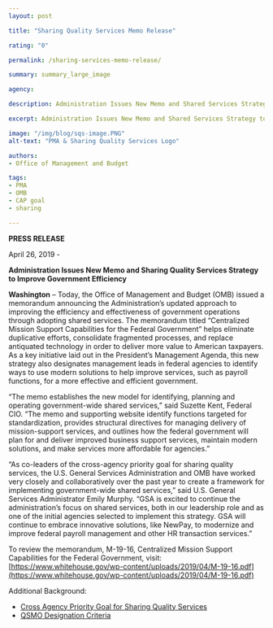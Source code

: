 ```yaml
---
layout: post

title: "Sharing Quality Services Memo Release"

rating: "0"

permalink: /sharing-services-memo-release/

summary: summary_large_image

agency:

description: Administration Issues New Memo and Shared Services Strategy to Improve Government Efficiency

excerpt: Administration Issues New Memo and Shared Services Strategy to Improve Government Efficiency

image: "/img/blog/sqs-image.PNG"
alt-text: "PMA & Sharing Quality Services Logo"

authors:
- Office of Management and Budget

tags:
- PMA
- OMB
- CAP goal
- sharing

---
```


**PRESS RELEASE**

April 26, 2019 -

**Administration Issues New Memo and Sharing Quality Services Strategy to Improve Government Efficiency**

**Washington** – Today, the Office of Management and Budget (OMB) issued a memorandum announcing the Administration’s updated approach to improving the efficiency and effectiveness of government operations through adopting shared services. The memorandum titled “Centralized Mission Support Capabilities for the Federal Government” helps eliminate duplicative efforts, consolidate fragmented processes, and replace antiquated technology in order to deliver more value to American taxpayers. As a key initiative laid out in the President’s Management Agenda, this new strategy also designates management leads in federal agencies to identify ways to use modern solutions to help improve services, such as payroll functions, for a more effective and efficient government.

“The memo establishes the new model for identifying, planning and operating government-wide shared services,” said Suzette Kent, Federal CIO. “The memo and supporting website identify functions targeted for standardization, provides structural directives for managing delivery of mission-support services, and outlines how the federal government will plan for and deliver improved business support services, maintain modern solutions, and make services more affordable for agencies.”

“As co-leaders of the cross-agency priority goal for sharing quality services, the U.S. General Services Administration and OMB have worked very closely and collaboratively over the past year to create a framework for implementing government-wide shared services,” said U.S. General Services Administrator Emily Murphy. “GSA is excited to continue the administration’s focus on shared services, both in our leadership role and as one of the initial agencies selected to implement this strategy. GSA will continue to embrace innovative solutions, like NewPay, to modernize and improve federal payroll management and other HR transaction services.”

To review the memorandum, M-19-16, Centralized Mission Support Capabilities for the Federal Government, visit: [https://www.whitehouse.gov/wp-content/uploads/2019/04/M-19-16.pdf](https://www.whitehouse.gov/wp-content/uploads/2019/04/M-19-16.pdf)

Additional Background:
* [Cross Agency Priority Goal for Sharing Quality Services](https://www.performance.gov/CAP/CAP_goal_5.html)
* [QSMO Designation Criteria](https://ussm.gsa.gov/assets/files/QSMO-Long-term-Designation-Criteria.pdf)
